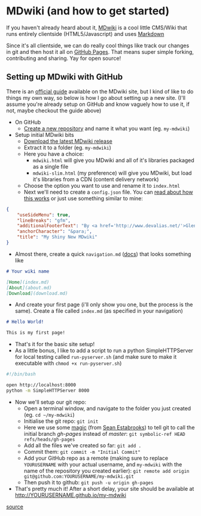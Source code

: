 # MDwiki (and how to get started)

If you haven't already heard about it, [MDwiki](http://dynalon.github.io/mdwiki/) is a cool little CMS/Wiki that runs entirely clientside (HTML5/Javascript) and uses [Markdown](http://en.wikipedia.org/wiki/Markdown)

Since it's all clientside, we can do really cool things like track our changes in git and then host it all on [GitHub Pages](https://pages.github.com/). That means super simple forking, contributing and sharing. Yay for open source!

## Setting up MDwiki with GitHub

There is an [official guide](http://dynalon.github.io/mdwiki/#!tutorials/github.md) available on the MDwiki site, but I kind of like to do things my own way, so below is how I go about setting up a new site. (I'll assume you're already setup on GitHub and know vaguely how to use it, if not, maybe checkout the guide above)

* On GitHub
  * [Create a new repository](https://github.com/new) and name it what you want (eg. `my-mdwiki`)
* Setup initial MDwiki bits
  * [Download the latest MDwiki release](https://github.com/Dynalon/mdwiki/releases)
  * Extract it to a folder (eg. `my-mdwiki`)
  * Here you have a choice:
    * `mdwiki.html` will give you MDwiki and all of it's libraries packaged as a single file
    * `mdwiki-slim.html` (my preference) will give you MDwiki, but load it's libraries from a CDN (content delivery network)
  * Choose the option you want to use and rename it to `index.html`
  * Next we'll need to create a `config.json` file. You can [read about how this works](http://dynalon.github.io/mdwiki/#!customizing.md) or just use something similar to mine:

```json
{
    "useSideMenu": true,
    "lineBreaks": "gfm",
    "additionalFooterText": "By <a href='http://www.devalias.net/'>Glenn '/dev/alias' Grant</a><br />",
    "anchorCharacter": "&para;",
    "title": "My Shiny New MDwiki"
}
```

  * Almost there, create a quick `navigation.md` ([docs](http://dynalon.github.io/mdwiki/#!quickstart.md)) that looks something like

```markdown
# Your wiki name

[Home](index.md)
[About](about.md)
[Download](download.md)
```

  * And create your first page (i'll only show you one, but the process is the same). Create a file called `index.md` (as specified in your navigation)

```markdown
# Hello World!

This is my first page!
```

  * That's it for the basic site setup!
  * As a little bonus, I like to add a script to run a python SimpleHTTPServer for local testing called `run-pyserver.sh` (and make sure to make it executable with `chmod +x run-pyserver.sh`)

```bash
#!/bin/bash

open http://localhost:8000
python -m SimpleHTTPServer 8000
```

* Now we'll setup our git repo:
  * Open a terminal window, and navigate to the folder you just created (eg. `cd ~/my-mdwiki`)
  * Initialise the git repo: `git init`
  * Here we use some [magic](http://www.retrologic.com/jargon/M/magic.html) (from [Sean Estabrooks](http://git.661346.n2.nabble.com/how-to-start-with-non-master-branch-tt3284326.html#a3284821)) to tell git to call the initial branch *gh-pages* instead of *master*: `git symbolic-ref HEAD refs/heads/gh-pages`
  * Add all the files we've created so far: `git add .`
  * Commit them: `git commit -m "Initial Commit"`
  * Add your GitHub repo as a remote (making sure to replace `YOURUSERNAME` with your actual username, and `my-mdwiki` with the name of the repository you created earlier): `git remote add origin git@github.com:YOURUSERNAME/my-mdwiki.git`
  * Then push it to github: `git push -u origin gh-pages`
* That's pretty much it! After a short delay, your site should be available at http://YOURUSERNAME.github.io/my-mdwiki

[source](http://blog.devalias.net/post/92579952637/mdwiki-and-how-to-get-started)